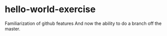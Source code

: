 # hello-world-exercise
Familiarization of github features
And now the ability to do a branch off the master.
